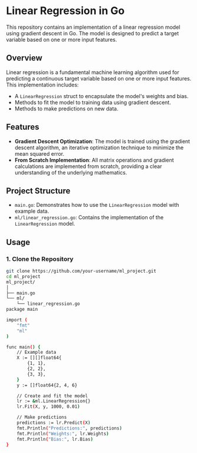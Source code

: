 # Linear Regression in Go

This repository contains an implementation of a linear regression model using gradient descent in Go. The model is designed to predict a target variable based on one or more input features.

## Overview

Linear regression is a fundamental machine learning algorithm used for predicting a continuous target variable based on one or more input features. This implementation includes:

- A `LinearRegression` struct to encapsulate the model's weights and bias.
- Methods to fit the model to training data using gradient descent.
- Methods to make predictions on new data.

## Features

- **Gradient Descent Optimization**: The model is trained using the gradient descent algorithm, an iterative optimization technique to minimize the mean squared error.
- **From Scratch Implementation**: All matrix operations and gradient calculations are implemented from scratch, providing a clear understanding of the underlying mathematics.

## Project Structure


- `main.go`: Demonstrates how to use the `LinearRegression` model with example data.
- `ml/linear_regression.go`: Contains the implementation of the `LinearRegression` model.

## Usage

### 1. Clone the Repository

```bash
git clone https://github.com/your-username/ml_project.git
cd ml_project
ml_project/
│
├── main.go
└── ml/
    └── linear_regression.go
package main

import (
    "fmt"
    "ml"
)

func main() {
    // Example data
    X := [][]float64{
        {1, 1},
        {2, 2},
        {3, 3},
    }
    y := []float64{2, 4, 6}

    // Create and fit the model
    lr := &ml.LinearRegression{}
    lr.Fit(X, y, 1000, 0.01)

    // Make predictions
    predictions := lr.Predict(X)
    fmt.Println("Predictions:", predictions)
    fmt.Println("Weights:", lr.Weights)
    fmt.Println("Bias:", lr.Bias)
}

